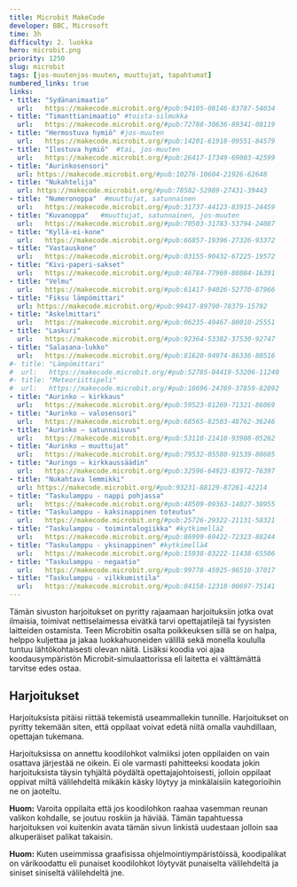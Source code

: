 ```yaml
---
title: Microbit MakeCode
developer: BBC, Microsoft
time: 3h
difficulty: 2. luokka
hero: microbit.png
priority: 1250
slug: microbit
tags: [jos-muutenjos-muuten, muuttujat, tapahtumat]
numbered_links: true
links:
- title: "Sydänanimaatio"
  url:   https://makecode.microbit.org/#pub:94105-08146-83787-54034
- title: "Timanttianimaatio" #toista-silmukka
  url:   https://makecode.microbit.org/#pub:72788-30636-89341-08119
- title: "Hermostuva hymiö" #jos-muuten
  url:   https://makecode.microbit.org/#pub:14201-61918-09551-84579
- title: "Ilostuva hymiö"  #tai, jos-muuten
  url:   https://makecode.microbit.org/#pub:26417-17349-69003-42599
- title: "Aurinkosensori"
  url: https://makecode.microbit.org/#pub:10276-10604-21926-62648
- title: "Nukahtelija"
  url: https://makecode.microbit.org/#pub:78582-52989-27431-39443
- title: "Numeronoppa"  #muuttujat, satunnainen
  url:   https://makecode.microbit.org/#pub:31737-44123-83915-24459
- title: "Kuvanoppa"   #muuttujat, satunnainen, jos-muuten
  url:   https://makecode.microbit.org/#pub:70503-31783-53794-24087
- title: "Kyllä-ei-kone"
  url:   https://makecode.microbit.org/#pub:66857-19396-27326-93372
- title: "Vastauskone"
  url:   https://makecode.microbit.org/#pub:03155-90432-67225-19572
- title: "Kivi-paperi-sakset"
  url:   https://makecode.microbit.org/#pub:46784-77969-88084-16391
- title: "Velmu"
  url:   https://makecode.microbit.org/#pub:61417-94026-52770-87966
- title: "Fiksu lämpömittari"
  url: https://makecode.microbit.org/#pub:99417-89790-78379-15792
- title: "Askelmittari"
  url:   https://makecode.microbit.org/#pub:06235-49467-80010-25551
- title: "Laskuri"
  url:   https://makecode.microbit.org/#pub:92364-53382-37530-92747
- title: "Salasana-lukko"
  url:   https://makecode.microbit.org/#pub:81620-94974-86336-80516
#- title: "Lämpömittari"
#  url:   https://makecode.microbit.org/#pub:52785-04419-53206-11240
#- title: "Meteoriittipeli"
#  url:   https://makecode.microbit.org/#pub:18696-24769-37859-82092
- title: "Aurinko – kirkkaus"
  url:   https://makecode.microbit.org/#pub:59523-81269-71321-86069
- title: "Aurinko – valosensori"
  url:   https://makecode.microbit.org/#pub:68565-82503-48762-36246
- title: "Aurinko – satunnaisuus"
  url:   https://makecode.microbit.org/#pub:53110-21410-93908-05262
- title: "Aurinko – muuttujat"
  url:   https://makecode.microbit.org/#pub:79532-05580-91539-80605
- title: "Auringo – kirkkaussäädin"
  url:   https://makecode.microbit.org/#pub:32596-64923-83972-76397
- title: "Nukahtava lemmikki"
  url: https://makecode.microbit.org/#pub:93231-88129-87261-42214
- title: "Taskulamppu - nappi pohjassa"
  url:   https://makecode.microbit.org/#pub:48509-09363-14027-38955
- title: "Taskulamppu - kaksinappinen toteutus"
  url:   https://makecode.microbit.org/#pub:25726-29322-21131-58321
- title: "Taskulamppu - toimintalogiikka" #kytkimellä2
  url:   https://makecode.microbit.org/#pub:86999-69422-72323-88244
- title: "Taskulamppu - yksinappinen" #kytkimellä4
  url:   https://makecode.microbit.org/#pub:15938-83222-11438-65506
- title: "Taskulamppu - negaatio"
  url:   https://makecode.microbit.org/#pub:99778-45925-96510-37017
- title: "Taskulamppu - vilkkumistila"
  url:   https://makecode.microbit.org/#pub:84158-12318-00697-75141
---
```



<!--
**NOTE TO MYSELF**: Lisää
- köydenvetopeli
- kolikonheitto
- salasana
- älykäs säämittari (suosittelee pukeutumista)
- taskulamppu + strobotila
- kiihtyvyys (tauko-muuttuja)
- kello-animaatio
- tilt-peli https://www.youtube.com/watch?v=qiltLwkwsvo&pp=ygUObWljcm9iaXQgZ2FtZXM%3D
- kompassi?
- vastauskone listoilla (helpompi, 2 riviä koodia)
- taidekirkkaussäätelyjuttu
- tamagotchi: https://static1.squarespace.com/static/533a5f1be4b00bb34469c085/t/5ae6f3c00e2e72dfd92a15dd/1525085122048/Tamagotchi.pdf
https://makecode.microbit.org/#pub:_5RcfcCXXETkM
- nukkumaan kirkkaussensorilla, hereille ravistamalla
- pelkkä kirkkaussensori mutta viiveellä jotta näkee eron?
-- valisensorilla nukkumaan?
-- rotaatiosensorilla säikäyttäminen?
-- ravistamalla suuttuminen?
- kello: https://makecode.microbit.org/projects/watch/digital-watch

KÖYDENVETOPELI
Osa 1: https://makecode.microbit.org/_XtWLM37LA6gR

LEMMIKKIPELI
https://makecode.microbit.org/_fwc9WL2h1dHv


-->

Tämän sivuston harjoitukset on pyritty rajaamaan harjoituksiin jotka ovat ilmaisia, toimivat nettiselaimessa eivätkä tarvi opettajatilejä tai fyysisten laitteiden ostamista. Teen Microbitin osalta poikkeuksen sillä se on halpa, helppo kuljettaa ja jakaa luokkahuoneiden välillä sekä monella koululla tuntuu lähtökohtaisesti olevan näitä. Lisäksi koodia voi ajaa koodausympäristön Microbit-simulaattorissa eli laitetta ei välttämättä tarvitse edes ostaa.


## Harjoitukset
Harjoituksista pitäisi riittää tekemistä useammallekin tunnille. Harjoitukset on pyritty tekemään siten, että oppilaat voivat edetä niitä omalla vauhdillaan, opettajan tukemana.

Harjoituksissa on annettu koodilohkot valmiiksi joten oppilaiden on vain osattava järjestää ne oikein. Ei ole varmasti pahitteeksi koodata jokin harjoituksista täysin tyhjältä pöydältä opettajajohtoisesti, jolloin oppilaat oppivat miltä välilehdeltä mikäkin käsky löytyy ja minkälaisiin kategorioihin ne on jaoteltu.

**Huom:** Varoita oppilaita että jos koodilohkon raahaa vasemman reunan valikon kohdalle, se joutuu roskiin ja häviää. Tämän tapahtuessa harjoituksen voi kuitenkin avata tämän sivun linkistä uudestaan jolloin saa alkuperäiset palikat takaisin.

**Huom:** Kuten useimmissa graafisissa ohjelmointiympäristöissä, koodipalikat on värikoodattu eli punaiset koodilohkot löytyvät punaiselta välilehdeltä ja siniset siniseltä välilehdeltä jne.




